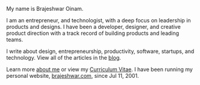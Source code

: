 My name is Brajeshwar Oinam.

I am an entrepreneur, and technologist, with a deep focus on leadership in products and designs. I have been a developer, designer, and creative product direction with a track record of building products and leading teams.

I write about design, entrepreneurship, productivity, software, startups, and technology. View all of the articles in the [blog](https://brajeshwar.com/blog/).

Learn more [about me](https://brajeshwar.com/about/) or view my [Curriculum Vitae](https://cv.brajeshwar.com). I have been running my personal website, [brajeshwar.com](https://brajeshwar.com), since Jul 11, 2001.
